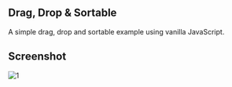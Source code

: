 ## Drag, Drop & Sortable
A simple drag, drop and sortable example using vanilla JavaScript.

## Screenshot
![1](https://github.com/masudncse/javascript-drag-drop-sortable/blob/master/screenshot/01.png)
